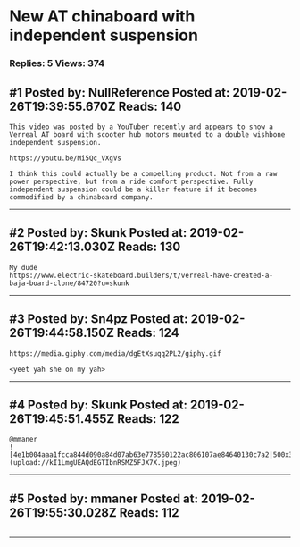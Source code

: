 # New AT chinaboard with independent suspension

### Replies: 5 Views: 374

## \#1 Posted by: NullReference Posted at: 2019-02-26T19:39:55.670Z Reads: 140

```
This video was posted by a YouTuber recently and appears to show a Verreal AT board with scooter hub motors mounted to a double wishbone independent suspension.

https://youtu.be/Mi5Qc_VXgVs

I think this could actually be a compelling product. Not from a raw power perspective, but from a ride comfort perspective. Fully independent suspension could be a killer feature if it becomes commodified by a chinaboard company.
```

---
## \#2 Posted by: Skunk Posted at: 2019-02-26T19:42:13.030Z Reads: 130

```
My dude 
https://www.electric-skateboard.builders/t/verreal-have-created-a-baja-board-clone/84720?u=skunk
```

---
## \#3 Posted by: Sn4pz Posted at: 2019-02-26T19:44:58.150Z Reads: 124

```
https://media.giphy.com/media/dgEtXsuqq2PL2/giphy.gif

<yeet yah she on my yah>
```

---
## \#4 Posted by: Skunk Posted at: 2019-02-26T19:45:51.455Z Reads: 122

```
@mmaner
![4e1b004aaa1fcca844d090a84d07ab63e778560122ac806107ae84640130c7a2|500x375](upload://kI1LmgUEAQdEGTIbnRSMZ5FJX7X.jpeg)
```

---
## \#5 Posted by: mmaner Posted at: 2019-02-26T19:55:30.028Z Reads: 112

```

```

---
